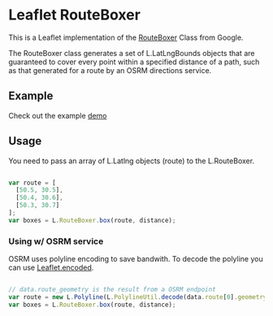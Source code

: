 # Leaflet RouteBoxer

This is a Leaflet implementation of the [RouteBoxer](http://google-maps-utility-library-v3.googlecode.com/svn/trunk/routeboxer/docs/examples.html) Class from Google.

The RouteBoxer class generates a set of L.LatLngBounds objects that are guaranteed
to cover every point within a specified distance of a path, such as that generated
for a route by an OSRM directions service.

## Example

Check out the example [demo](http://stephangeorg.github.io/leaflet-routeboxer/example/)

## Usage

You need to pass an array of L.Latlng objects (route) to the L.RouteBoxer.


```javascript

var route = [
  [50.5, 30.5],
  [50.4, 30.6],
  [50.3, 30.7]
];
var boxes = L.RouteBoxer.box(route, distance);

```

### Using w/ OSRM service

OSRM uses polyline encoding to save bandwith. To decode the polyline you can use
[Leaflet.encoded](https://github.com/jieter/Leaflet.encoded).

```javascript

// data.route_geometry is the result from a OSRM endpoint
var route = new L.Polyline(L.PolylineUtil.decode(data.route[0].geometry));
var boxes = L.RouteBoxer.box(route, distance);

```
